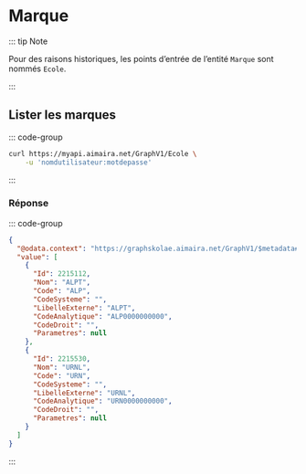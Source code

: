 # Marque

::: tip Note

Pour des raisons historiques, les points d’entrée de l’entité `Marque` sont nommés `Ecole`.

:::

## Lister les marques

::: code-group

```bash [cURL]
curl https://myapi.aimaira.net/GraphV1/Ecole \
	-u 'nomdutilisateur:motdepasse'
```

:::

### Réponse

::: code-group

```json [JSON]
{
  "@odata.context": "https://graphskolae.aimaira.net/GraphV1/$metadata#Ecole",
  "value": [
    {
      "Id": 2215112,
      "Nom": "ALPT",
      "Code": "ALP",
      "CodeSysteme": "",
      "LibelleExterne": "ALPT",
      "CodeAnalytique": "ALP0000000000",
      "CodeDroit": "",
      "Parametres": null
    },
    {
      "Id": 2215530,
      "Nom": "URNL",
      "Code": "URN",
      "CodeSysteme": "",
      "LibelleExterne": "URNL",
      "CodeAnalytique": "URN0000000000",
      "CodeDroit": "",
      "Parametres": null
    }
  ]
}
```

:::